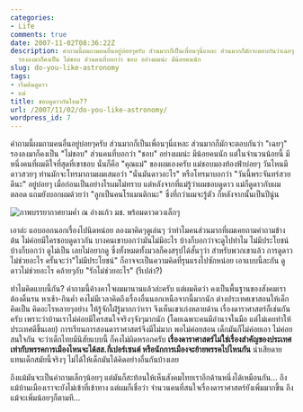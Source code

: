 ```yaml
---
categories:
- Life
comments: true
date: 2007-11-02T08:36:22Z
description: คำถามนี้ผมถามคนอื่นอยู่บ่อยๆครับ ส่วนมากก็เป็นเพื่อนๆนี่แหละ ส่วนมากก็มักจะตอบกันว่าเฉยๆ
  รองลงมาก็คงเป็น ไม่ชอบ ส่วนคนที่บอกว่า ชอบ อย่างผมน่ะ มีน้อยคนนัก
slug: do-you-like-astronomy
tags:
- เริ่มต้นดูดาว
- แม่
title: ชอบดูดาวกันไหม??
url: /2007/11/02/do-you-like-astronomy/
wordpress_id: 7
---
```


คำถามนี้ผมถามคนอื่นอยู่บ่อยๆครับ ส่วนมากก็เป็นเพื่อนๆนี่แหละ ส่วนมากก็มักจะตอบกันว่า "เฉยๆ" รองลงมาก็คงเป็น "ไม่ชอบ" ส่วนคนที่บอกว่า "ชอบ" อย่างผมน่ะ มีน้อยคนนัก แต่ในจำนวนน้อยนี้ มีหนึ่งคนที่ผมดีใจที่สุดที่เขาชอบ นั่นก็คือ "คุณแม่" ของผมเองครับ แม่ชอบมองท้องฟ้าบ่อยๆ วันไหนมีดาวสวยๆ ท่านมักจะโทรมาถามผมเสมอว่า "นั่นมันดาวอะไร" หรือโทรมาบอกว่า "วันนี้พระจันทร์สวยดีนะ" อยู่บ่อยๆ เมื่อก่อนเป็นอย่างไรผมไม่ทราบ แต่หลังจากที่แม่รู้ว่าผมชอบดูดาว แม่ก็ดูดาวกับผมตลอด แถมยังบอกผมด้วยว่า "ลูกเป็นคนโรแมนติกนะ" ซึ่งที่กว่าผมจะรู้ตัว ก็หลังจากนั้นเป็นปีนู่น

![ภาพบรรยากาศยามค่ำ ณ อ่างแก้ว มช. พร้อมดาวดวงเล็กๆ](https://farm4.staticflickr.com/3229/2970474097_67ab6e54fb_z.jpg)

เอาล่ะ แอบออกนอกเรื่องไปนิดหน่อย ลองมาคิดๆดูเล่นๆ ว่าทำไมคนส่วนมากที่ผมเคยถามคำถามข้างต้น ไม่ค่อยมีใครชอบดูดาวกัน บางคนเขาบอกว่ามันไม่มีอะไร บ้างก็บอกว่าจะดูไปทำไม ไม่มีประโยชน์ บ้างก็บอกว่า ดูไม่เป็น เลยไม่อยากดู ซึ่งทั้งหมดทั้งมวลก็คงสรุปได้สั้นๆว่า สำหรับพวกเขาแล้ว การดูดาวไม่ช่วยอะไร ครั้นจะว่า"ไม่มีประโยชน์" ก็อาจจะเป็นความคิดที่รุนแรงไปซักหน่อย เอาแบบนี้ละกัน ดูดาวไม่ช่วยอะไร คล้ายๆกับ "รักไม่ช่วยอะไร" (รึเปล่า?)

ทำไมคิดแบบนี้กัน? คำถามนี้ค้างคาใจผมมานานแล้วล่ะครับ แต่ผมคิดว่า คงเป็นพื้นฐานของสังคมเรา ต้องดิ้นรน หาเช้า-กินค่ำ คงไม่มีเวลาคิดถึงเรื่องอื่นนอกเหนือจากนี้มากนัก ต่างประเทศเขาสอนให้เด็กคิดเป็น คิดอะไรหลายๆอย่าง ให้รู้จักใฝ่รู้มากกว่าเรา จึงเห็นเขาเก่งหลายด้าน เรื่องดาราศาสตร์ก็เช่นกันครับ เพราะว่าบ้านเราไม่ค่อยมีใครสนใจจริงๆจังๆมากนัก (โดยเฉพาะคนมีอำนาจในมือ แต่ไม่เคยทำให้ประเทศดีขึ้นเลย) การเรียนการสอนดาราศาสตร์จึงมีไม่มาก พอไม่ค่อยสอน เด็กมันก็ไม่ค่อยเอา ไม่ค่อยสนใจกัน จะว่าเด็กไทยมีนิสัยแบบนี้ ก็คงไม่ผิดหรอกครับ **เรื่องดาราศาสตร์ไม่ใช่เรื่องสำคัญของประเทศ เท่ากับพรรคการเมืองไหนจะได้สส.กี่เปอร์เซนต์ หรือนักการเมืองจะย้ายพรรคไปไหนกัน** น่าเสียดายแทนเด็กสมัยนี้จริงๆ ไม่ได้ให้เด็กมันได้คิดอย่างอื่นกันบ้างเลย

ถึงแม้มันจะเป็นคำถามเล็กๆน้อยๆ แต่มันก็สะท้อนให้เห็นสังคมไทยเราอีกด้านหนึ่งได้เหมือนกัน... ถึงแม้บ้านเมืองเราจะยังไม่เข้าที่เข้าทาง แต่ผมก็เชื่อว่า จำนวนคนที่สนใจเรื่องดาราศาสตร์ยังเพิ่มมากขึ้น ถึงแม้จะเพิ่มน้อยๆก็ตามที...
